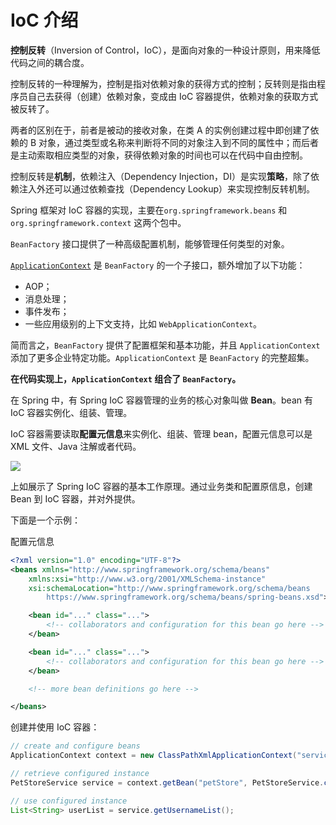 # IoC 介绍

**控制反转**（Inversion of Control，IoC），是面向对象的一种设计原则，用来降低代码之间的耦合度。

控制反转的一种理解为，控制是指对依赖对象的获得方式的控制；反转则是指由程序员自己去获得（创建）依赖对象，变成由 IoC 容器提供，依赖对象的获取方式被反转了。

两者的区别在于，前者是被动的接收对象，在类 A 的实例创建过程中即创建了依赖的 B 对象，通过类型或名称来判断将不同的对象注入到不同的属性中；而后者是主动索取相应类型的对象，获得依赖对象的时间也可以在代码中自由控制。

控制反转是**机制**，依赖注入（Dependency Injection，DI）是实现**策略**，除了依赖注入外还可以通过依赖查找（Dependency Lookup）来实现控制反转机制。



Spring 框架对 IoC 容器的实现，主要在`org.springframework.beans`  和  `org.springframework.context`  这两个包中。

`BeanFactory` 接口提供了一种高级配置机制，能够管理任何类型的对象。

[`ApplicationContext`](https://docs.spring.io/spring-framework/docs/5.3.20/javadoc-api/org/springframework/context/ApplicationContext.html) 是 `BeanFactory` 的一个子接口，额外增加了以下功能：

- AOP；
- 消息处理；
- 事件发布；
- 一些应用级别的上下文支持，比如 `WebApplicationContext`。

简而言之，`BeanFactory` 提供了配置框架和基本功能，并且 `ApplicationContext` 添加了更多企业特定功能。`ApplicationContext` 是 `BeanFactory` 的完整超集。

**在代码实现上，`ApplicationContext` 组合了 `BeanFactory`。**



在 Spring 中，有 Spring IoC 容器管理的业务的核心对象叫做 **Bean**。bean 有 IoC 容器实例化、组装、管理。



IoC 容器需要读取**配置元信息**来实例化、组装、管理 bean，配置元信息可以是 XML 文件、Java 注解或者代码。



![](../images/1.1-1-IoC容器.png)

上如展示了 Spring IoC 容器的基本工作原理。通过业务类和配置原信息，创建 Bean 到 IoC 容器，并对外提供。



下面是一个示例：

配置元信息

```xml
<?xml version="1.0" encoding="UTF-8"?>
<beans xmlns="http://www.springframework.org/schema/beans"
    xmlns:xsi="http://www.w3.org/2001/XMLSchema-instance"
    xsi:schemaLocation="http://www.springframework.org/schema/beans
        https://www.springframework.org/schema/beans/spring-beans.xsd">

    <bean id="..." class="...">  
        <!-- collaborators and configuration for this bean go here -->
    </bean>

    <bean id="..." class="...">
        <!-- collaborators and configuration for this bean go here -->
    </bean>

    <!-- more bean definitions go here -->

</beans>
```

创建并使用 IoC 容器：

```java
// create and configure beans
ApplicationContext context = new ClassPathXmlApplicationContext("services.xml", "daos.xml");

// retrieve configured instance
PetStoreService service = context.getBean("petStore", PetStoreService.class);

// use configured instance
List<String> userList = service.getUsernameList();
```


